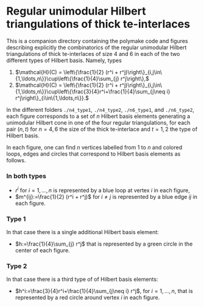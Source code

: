 # Regular unimodular Hilbert triangulations of thick te-interlaces

This is a companion directory containing the polymake code and figures describing explicitly the combinatorics of the regular unimodular Hilbert triangulations of thick te-interlaces of size $4$ and $6$ in each of the two different types of Hilbert basis.
Namely, types
1) $\mathcal{H}(C) = \left\{\frac{1}{2} (r^i + r^j)\right\}_{i,j\in\{1,\ldots,n\}}\cup\left\{\frac{1}{4}\sum_{j} r^j\right\},$
2) $\mathcal{H}(C) = \left\{\frac{1}{2} (r^i + r^j)\right\}_{i,j\in\{1,\ldots,n\}}\cup\left\{\frac{3}{4}r^i+\frac{1}{4}\sum_{j\neq i} r^j\right\}_{i\in\{1,\ldots,n\}}.$

In the different folders `./n4_type1`, `./n4_type2`, `./n6_type1`, and `./n6_type2`, each figure corresponds to a set of $n$ Hilbert basis elements generating a unimodular Hilbert cone in one of the four regular triangulations, for each pair $(n,t)$ for $n=4,6$ the size of the thick te-interlace and $t=1,2$ the type of Hilbert basis.

In each figure, one can find $n$ vertices labelled from $1$ to $n$ and colored loops, edges and circles that correspond to Hilbert basis elements as follows.

### In both types
- $r^i$ for $i=1,\ldots,n$ is represented by a blue loop at vertex $i$ in each figure,
- $m^{ij}:=\frac{1}{2} (r^i + r^j)$ for $i\neq j$ is represented by a blue edge $ij$ in each figure.

### Type 1

In that case there is a single additional Hilbert basis element:
- $h:=\frac{1}{4}\sum_{j} r^j$ that is represented by a green circle in the center of each figure.


### Type 2

In that case there is a third type of of Hilbert basis elements:
- $h^i:=\frac{3}{4}r^i+\frac{1}{4}\sum_{j\neq i} r^j$, for $i=1,\ldots,n$, that is represented by a red circle around vertex $i$ in each figure.